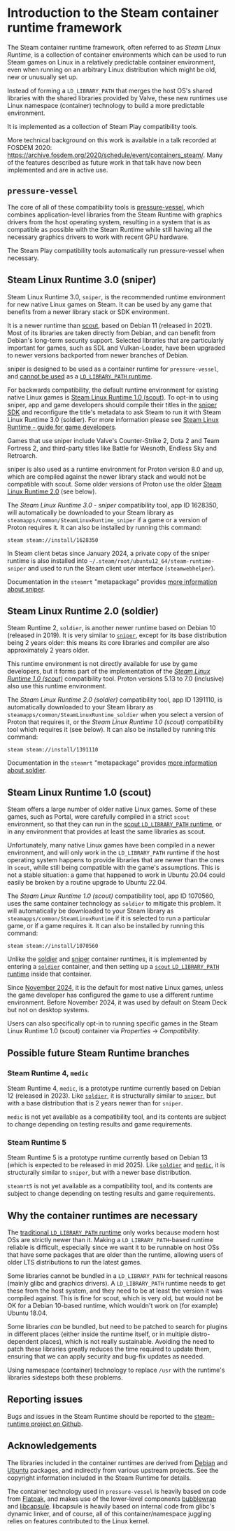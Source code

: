 # Introduction to the Steam container runtime framework

<!-- This document:
Copyright 2022 Collabora Ltd.
SPDX-License-Identifier: MIT
-->

The Steam container runtime framework, often referred to as
*Steam Linux Runtime*, is a collection of container environments
which can be used to run Steam games on Linux in a relatively predictable
container environment, even when running on an arbitrary Linux
distribution which might be old, new or unusually set up.

Instead of forming a `LD_LIBRARY_PATH` that merges the host OS's shared
libraries with the shared libraries provided by Valve, these new runtimes
use Linux namespace (container) technology to build a more predictable
environment.

It is implemented as a collection of Steam Play compatibility tools.

More technical background on this work is available in a talk recorded at
FOSDEM 2020:
<https://archive.fosdem.org/2020/schedule/event/containers_steam/>.
Many of the features described as future work in that talk have now been
implemented and are in active use.

## <a name="pressure-vessel"></a>`pressure-vessel`

The core of all of these compatibility tools is
[pressure-vessel][],
which combines application-level libraries from the Steam Runtime
with graphics drivers from the host operating system, resulting in a
system that is as compatible as possible with the Steam Runtime
while still having all the necessary graphics drivers to work with recent
GPU hardware.

The Steam Play compatibility tools automatically run pressure-vessel
when necessary.

## <a name="sniper"></a>Steam Linux Runtime 3.0 (sniper)

[sniper]: #sniper

Steam Linux Runtime 3.0, `sniper`,
is the recommended runtime environment for new native Linux games on Steam.
It can be used by any game that benefits from a newer library stack
or SDK environment.

It is a newer runtime than
[scout][ldlp], based on Debian 11 (released in 2021).
Most of its libraries are taken directly from Debian, and can benefit
from Debian's long-term security support.
Selected libraries that are particularly important for games, such as
SDL and Vulkan-Loader, have been upgraded to newer versions backported
from newer branches of Debian.

sniper is designed to be used as a container runtime for `pressure-vessel`,
and [cannot be used](#why) as a
[`LD_LIBRARY_PATH` runtime][ldlp].

For backwards compatibility,
the default runtime environment for existing native Linux games is
[Steam Linux Runtime 1.0 (scout)][scout-on-soldier].
To opt-in to using sniper,
app and game developers should compile their titles in the
[sniper SDK][]
and reconfigure the title's metadata to ask Steam to run it with
Steam Linux Runtime 3.0 (soldier).
For more information please see
[Steam Linux Runtime - guide for game developers][SLR for game developers].

Games that use sniper include Valve's
Counter-Strike 2,
Dota 2 and
Team Fortress 2,
and third-party titles like
Battle for Wesnoth,
Endless Sky and
Retroarch.

sniper is also used as a runtime environment for Proton version 8.0 and up,
which are compiled against the newer library stack and would not
be compatible with scout.
Some older versions of Proton use the older
[Steam Linux Runtime 2.0][soldier] (see below).

The *Steam Linux Runtime 3.0 - sniper* compatibility tool, app ID 1628350,
will automatically be downloaded to your Steam library as
`steamapps/common/SteamLinuxRuntime_sniper` if a game or a version of
Proton requires it.
It can also be installed by running this command:

    steam steam://install/1628350

In Steam client betas since January 2024, a private copy of the sniper
runtime is also installed into `~/.steam/root/ubuntu12_64/steam-runtime-sniper`
and used to run the Steam client user interface (`steamwebhelper`).

Documentation in the `steamrt` "metapackage" provides
[more information about sniper](https://gitlab.steamos.cloud/steamrt/steamrt/-/blob/steamrt/sniper/README.md).

## <a name="soldier"></a>Steam Linux Runtime 2.0 (soldier)

[soldier]: #soldier

Steam Runtime 2, `soldier`, is another newer runtime based on Debian 10
(released in 2019).
It is very similar to [`sniper`](#sniper), except for its base distribution
being 2 years older: this means its core libraries and compiler are also
approximately 2 years older.

This runtime environment is not directly available for use by game developers,
but it forms part of the implementation of the
[*Steam Linux Runtime 1.0 (scout)*][scout-on-soldier]
compatibility tool.
Proton versions 5.13 to 7.0 (inclusive) also use this runtime environment.

The *Steam Linux Runtime 2.0 (soldier)* compatibility tool, app ID 1391110,
is automatically downloaded to your Steam library as
`steamapps/common/SteamLinuxRuntime_soldier` when you select a version
of Proton that requires it, or the *Steam Linux Runtime 1.0 (scout)*
compatibility tool which requires it (see below).
It can also be installed by running this command:

    steam steam://install/1391110

Documentation in the `steamrt` "metapackage" provides
[more information about soldier](https://gitlab.steamos.cloud/steamrt/steamrt/-/blob/steamrt/soldier/README.md).

## <a name="scout-on-soldier"></a>Steam Linux Runtime 1.0 (scout)

[scout-on-soldier]: #scout-on-soldier

Steam offers a large number of older native Linux games.
Some of these games, such as Portal, were carefully compiled in
a strict `scout` environment, so that they can run in the
[scout `LD_LIBRARY_PATH` runtime][ldlp],
or in any environment that provides at least the same libraries as scout.

Unfortunately, many native Linux games have been compiled in a newer
environment, and will only work in the `LD_LIBRARY_PATH` runtime
if the host operating system happens to provide libraries that are newer
than the ones in `scout`, while still being compatible with the game's
assumptions.
This is not a stable situation: a game that happened to work in Ubuntu
20.04 could easily be broken by a routine upgrade to Ubuntu 22.04.

The *Steam Linux Runtime 1.0 (scout)* compatibility tool, app ID 1070560,
uses the same container technology as `soldier` to mitigate this problem.
It will automatically be downloaded to your Steam library as
`steamapps/common/SteamLinuxRuntime` if it is selected to run a particular
game, or if a game requires it.
It can also be installed by running this command:

    steam steam://install/1070560

Unlike the [soldier](#soldier) and [sniper](#sniper) container runtimes,
it is implemented by entering a [`soldier`](#soldier) container, and then
setting up a [`scout` `LD_LIBRARY_PATH` runtime][ldlp] inside that container.

Since [November 2024][Steam client 2024-11-05],
it is the default for most native Linux games,
unless the game developer has configured the game to use a different
runtime environment.
Before November 2024,
it was used by default on Steam Deck but not on desktop systems.

Users can also specifically opt-in to running specific games in the
Steam Linux Runtime 1.0 (scout) container via *Properties* → *Compatibility*.

[Steam client 2024-11-05]: https://store.steampowered.com/news/collection/steam/?emclan=103582791457287600&emgid=4472730495692571024

## Possible future Steam Runtime branches

### <a name="medic"></a>Steam Runtime 4, `medic`

[medic]: #medic

Steam Runtime 4, `medic`, is a prototype runtime currently based on Debian 12
(released in 2023).
Like [`soldier`][soldier],
it is structurally similar to [`sniper`][sniper],
but with a base distribution that is 2 years newer than for `sniper`.

`medic` is not yet available as a compatibility tool, and its
contents are subject to change depending on testing results and game
requirements.

### <a name="steamrt5"></a>Steam Runtime 5

[steamrt5]: #steamrt5

Steam Runtime 5 is a prototype runtime currently based on Debian 13
(which is expected to be released in mid 2025).
Like [`soldier`][soldier] and [`medic`][medic],
it is structurally similar to `sniper`,
but with a newer base distribution.

`steamrt5` is not yet available as a compatibility tool, and its
contents are subject to change depending on testing results and game
requirements.

## <a name="why"></a>Why the container runtimes are necessary

[why]: #why

The [traditional `LD_LIBRARY_PATH` runtime][ldlp]
only works because modern host OSs are strictly newer than it.
Making a `LD_LIBRARY_PATH`-based runtime reliable is difficult, especially
since we want it to be runnable on host OSs that have some packages that
are older than the runtime, allowing users of older LTS distributions to
run the latest games.

Some libraries cannot be bundled in a `LD_LIBRARY_PATH` for technical
reasons (mainly glibc and graphics drivers). A `LD_LIBRARY_PATH` runtime
needs to get these from the host system, and they need to be at least the
version it was compiled against. This is fine for scout, which is very
old, but would not be OK for a Debian 10-based runtime, which wouldn't work
on (for example) Ubuntu 18.04.

Some libraries *can* be bundled, but need to be patched to search for
plugins in different places (either inside the runtime itself, or in
multiple distro-dependent places), which is not really sustainable.
Avoiding the need to patch these libraries greatly reduces the time
required to update them, ensuring that we can apply security and
bug-fix updates as needed.

Using namespace (container) technology to replace `/usr` with the
runtime's libraries sidesteps both these problems.

## Reporting issues

Bugs and issues in the Steam Runtime should be reported to the
[steam-runtime project on Github][Steam Runtime issues].

## Acknowledgements

The libraries included in the container runtimes are derived
from [Debian][] and [Ubuntu][]
packages, and indirectly from various upstream projects.
See the copyright information included in the Steam Runtime for details.

The container technology used in `pressure-vessel` is heavily based on
code from [Flatpak][], and makes use of the
lower-level components [bubblewrap][] and [libcapsule][].
libcapsule is heavily based on internal code from glibc's dynamic linker,
and of course, all of this container/namespace juggling relies on features
contributed to the Linux kernel.

<!-- References -->

[Debian]: https://www.debian.org/
[Dota 2 scout SLR]: https://store.steampowered.com/news/app/570/view/4978168332488878344
[Dota 2 sniper]: https://mastodon.social/@TTimo/110578711292322771
[Dota 2]: https://store.steampowered.com/app/570/Dota_2/
[Endless Sky]: https://endless-sky.github.io/
[Flatpak]: https://flatpak.org/
[Retroarch]: https://www.retroarch.com/
[SLR for game developers]: slr-for-game-developers.md
[Steam Runtime issues]: https://github.com/ValveSoftware/steam-runtime/issues
[Ubuntu]: https://ubuntu.com/
[bubblewrap]: https://github.com/containers/bubblewrap
[ldlp]: ld-library-path-runtime.md
[libcapsule]: https://gitlab.collabora.com/vivek/libcapsule
[pressure-vessel]: pressure-vessel.md
[sniper SDK]: https://gitlab.steamos.cloud/steamrt/sniper/sdk/-/blob/steamrt/sniper/README.md
